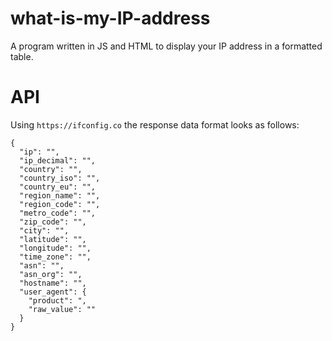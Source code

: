 # what-is-my-IP-address

A program written in JS and HTML to display your IP address in a formatted table.

# API

Using `https://ifconfig.co` the response data format looks as follows:

```
{
  "ip": "",
  "ip_decimal": "",
  "country": "",
  "country_iso": "",
  "country_eu": "",
  "region_name": "",
  "region_code": "",
  "metro_code": "",
  "zip_code": "",
  "city": "",
  "latitude": "",
  "longitude": "",
  "time_zone": "",
  "asn": "",
  "asn_org": "",
  "hostname": "",
  "user_agent": {
    "product": ",
    "raw_value": ""
  }
}
```
